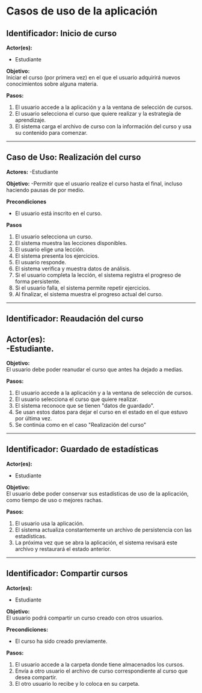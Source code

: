 # Casos de uso de la aplicación

## Identificador: Inicio de curso
**Actor(es):**  
- Estudiante  

**Objetivo:**  
Iniciar el curso (por primera vez) en el que el usuario adquirirá nuevos conocimientos sobre alguna materia.  

**Pasos:**  
1. El usuario accede a la aplicación y a la ventana de selección de cursos.  
2. El usuario selecciona el curso que quiere realizar y la estrategia de aprendizaje.  
3. El sistema carga el archivo de curso con la información del curso y usa su contenido para comenzar.   

---

## Caso de Uso: Realización del curso

**Actores:**
-Estudiante

**Objetivo:**
-Permitir que el usuario realize el curso hasta el final, incluso haciendo pausas de por medio.

**Precondiciones**
- El usuario está inscrito en el curso.

**Pasos**
1. El usuario selecciona un curso.
2. El sistema muestra las lecciones disponibles.
3. El usuario elige una lección.
4. El sistema presenta los ejercicios.
5. El usuario responde.
6. El sistema verifica y muestra datos de análisis.
7. Si el usuario completa la lección, el sistema registra el progreso de forma persistente.
8. Si el usuario falla, el sistema permite repetir ejercicios.
9. Al finalizar, el sistema muestra el progreso actual del curso.

---

## Identificador: Reaudación del curso
**Actor(es):**  
-Estudiante.
- 
**Objetivo:**  
El usuario debe poder reanudar el curso que antes ha dejado a medias.  

**Pasos:**  
1. El usuario accede a la aplicación y a la ventana de selección de cursos.  
2. El usuario selecciona el curso que quiere realizar.
3. El sistema reconoce que se tienen "datos de guardado".
4. Se usan estos datos para dejar el curso en el estado en el que estuvo por última vez.
5. Se continúa como en el caso "Realización del curso"   


---

## Identificador: Guardado de estadísticas
**Actor(es):**  
- Estudiante

**Objetivo:**  
El usuario debe poder conservar sus estadísticas de uso de la aplicación, como tiempo de uso o mejores rachas.  

**Pasos:**  
1. El usuario usa la aplicación.  
2. El sistema actualiza constantemente un archivo de persistencia con las estadísticas.  
3. La próxima vez que se abra la aplicación, el sistema revisará este archivo y restaurará el estado anterior.  

---


## Identificador: Compartir cursos
**Actor(es):**  
- Estudiante

**Objetivo:**  
El usuario podrá compartir un curso creado con otros usuarios.  

**Precondiciones:**  
- El curso ha sido creado previamente.  

**Pasos:**  
1. El usuario accede a la carpeta donde tiene almacenados los cursos.  
2. Envía a otro usuario el archivo de curso correspondiente al curso que desea compartir.  
3. El otro usuario lo recibe y lo coloca en su carpeta.  
